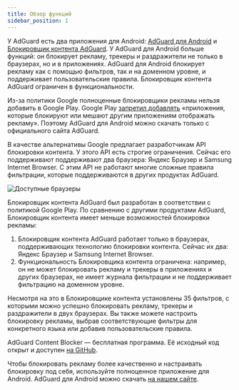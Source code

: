 ```yaml
---
title: Обзор функций
sidebar_position: 1
---
```


У AdGuard есть два приложения для Android: [AdGuard для Android](https://adguard.com/adguard-android/overview.html) и [Блокировщик контента AdGuard](https://adguard.com/adguard-content-blocker/overview.html). У AdGuard для Android больше функций: он блокирует рекламу, трекеры и раздражители не только в браузерах, но и в приложениях. AdGuard для Android блокирует рекламу как с помощью фильтров, так и на доменном уровне, и поддерживает пользовательские правила. Блокировщик контента AdGuard ограничен в функциональности.

Из-за политики Google полноценные блокировщики рекламы нельзя добавить в Google Play. Google Play [запретил добавлять](https://adguard.com/en/blog/google-removes-adguard-android-app-google-play.html) «приложения, которые блокируют или мешают другим приложениям отображать рекламу». Поэтому AdGuard для Android можно скачать только с официального сайта AdGuard.

В качестве альтернативы Google предлагает разработчикам API блокировки контента. У этого API есть строгие ограничения. Сейчас его поддерживают поддерживают два браузера: Яндекс Браузер и Samsung Internet Browser. С этим API не работают многие сложные правила фильтрации, которые поддерживаются в других продуктах AdGuard.

![Доступные браузеры](https://cdn.adguard.com/content/Kb/ad_blocker/content_blocker/content_blocker.png)

Блокировщик контента AdGuard был разработан в соответствии с политикой Google Play. По сравнению с другими продуктами AdGuard, Блокировщик контента имеет меньше возможностей блокировки рекламы:

1. Блокировщик контента AdGuard работает только в браузерах, поддерживающих технологию блокировки контента. Сейчас их два: Яндекс Браузер и Samsung Internet Browser.
2. Функциональность Блокировщика контента ограничена: например, он не может блокировать рекламу и трекеры в приложениях и других браузерах, не имеет журнала фильтрации и не поддерживает фильтрацию на доменном уровне.

Несмотря на это в Блокировщике контента установлены 35 фильтров, с которыми можно успешно блокировать рекламу, трекеры и раздражители в двух браузерах. Вы также можете настроить блокировку рекламы, выбрав соответствующие фильтры для конкретного языка или добавив пользовательские правила.

AdGuard Content Blocker — бесплатная программа. Её исходный код открыт и доступен [на GitHub](https://github.com/AdguardTeam/ContentBlocker).

Чтобы блокировать рекламу более качественно и настраивать блокировку под себя, используйте полноценное приложение для Android. AdGuard для Android можно скачать [на нашем сайте](https://adguard.com/adguard-android/overview.html).